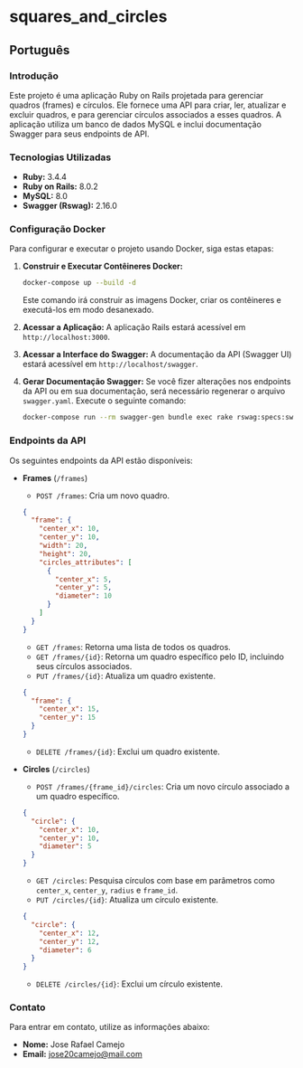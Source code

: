 # squares_and_circles

## Português

### Introdução

Este projeto é uma aplicação Ruby on Rails projetada para gerenciar quadros (frames) e círculos. Ele fornece uma API para criar, ler, atualizar e excluir quadros, e para gerenciar círculos associados a esses quadros. A aplicação utiliza um banco de dados MySQL e inclui documentação Swagger para seus endpoints de API.

### Tecnologias Utilizadas

*   **Ruby:** 3.4.4
*   **Ruby on Rails:** 8.0.2
*   **MySQL:** 8.0
*   **Swagger (Rswag):** 2.16.0

### Configuração Docker

Para configurar e executar o projeto usando Docker, siga estas etapas:

1.  **Construir e Executar Contêineres Docker:**
    ```bash
    docker-compose up --build -d
    ```
    Este comando irá construir as imagens Docker, criar os contêineres e executá-los em modo desanexado.

2.  **Acessar a Aplicação:**
    A aplicação Rails estará acessível em `http://localhost:3000`.

3.  **Acessar a Interface do Swagger:**
    A documentação da API (Swagger UI) estará acessível em `http://localhost/swagger`.

4.  **Gerar Documentação Swagger:**
    Se você fizer alterações nos endpoints da API ou em sua documentação, será necessário regenerar o arquivo `swagger.yaml`. Execute o seguinte comando:
    ```bash
    docker-compose run --rm swagger-gen bundle exec rake rswag:specs:swaggerize
    ```

### Endpoints da API

Os seguintes endpoints da API estão disponíveis:

*   **Frames** (`/frames`)
    *   `POST /frames`: Cria um novo quadro.
    ```json
    {
      "frame": {
        "center_x": 10,
        "center_y": 10,
        "width": 20,
        "height": 20,
        "circles_attributes": [
          {
            "center_x": 5,
            "center_y": 5,
            "diameter": 10
          }
        ]
      }
    }
    ```
    *   `GET /frames`: Retorna uma lista de todos os quadros.
    *   `GET /frames/{id}`: Retorna um quadro específico pelo ID, incluindo seus círculos associados.
    *   `PUT /frames/{id}`: Atualiza um quadro existente.
    ```json
    {
      "frame": {
        "center_x": 15,
        "center_y": 15
      }
    }
    ```
    *   `DELETE /frames/{id}`: Exclui um quadro existente.

*   **Circles** (`/circles`)
    *   `POST /frames/{frame_id}/circles`: Cria um novo círculo associado a um quadro específico.
    ```json
    {
      "circle": {
        "center_x": 10,
        "center_y": 10,
        "diameter": 5
      }
    }
    ```
    *   `GET /circles`: Pesquisa círculos com base em parâmetros como `center_x`, `center_y`, `radius` e `frame_id`.
    *   `PUT /circles/{id}`: Atualiza um círculo existente.
    ```json
    {
      "circle": {
        "center_x": 12,
        "center_y": 12,
        "diameter": 6
      }
    }
    ```
    *   `DELETE /circles/{id}`: Exclui um círculo existente.

### Contato

Para entrar em contato, utilize as informações abaixo:

*   **Nome:** Jose Rafael Camejo
*   **Email:** jose20camejo@mail.com